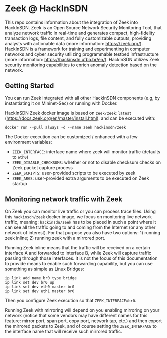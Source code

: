 # Zeek @ HackInSDN

This repo contains information about the integration of Zeek into HackInSDN. Zeek is an Open Source Network Security Monitoring Tool, that analyze network traffic in real-time and generates compact, high-fidelity transaction logs, file content, and fully customizable outputs, providing analysts with actionable data (more information: https://zeek.org/).
HackInSDN is a framework for training and experimenting in computer networks and cyber security utilizing programmable testbed infrastructure (more information: https://hackinsdn.ufba.br/en/).
HackInSDN utilizes Zeek security monitoring capabilities to enrich anomaly detection based on the network.

## Getting Started

You can run Zeek integrated with all other HackInSDN components (e.g, by instantiating it on Mininet-Sec) or running with Docker.

HackInSDN Zeek docker image is based on `zeek/zeek:latest` (https://docs.zeek.org/en/master/install.html), and can be executed with:

```
docker run --pull always -d --name zeek hackinsdn/zeek
```

The Docker execution can be customized / enhanced with a few environment variables:

- `ZEEK_INTERFACE`: interface name where zeek will monitor traffic (defaults to `eth0`)
- `ZEEK_DISABLE_CHECKSUMS`: whether or not to disable checksum checks on Zeek packet capture process
- `ZEEK_SCRIPTS`: user-provided scripts to be executed by zeek
- `ZEEK_ARGS`: user-provided extra arguments to be executed on Zeek startup

## Monitoring network traffic with Zeek

On Zeek you can monitor live traffic or you can process trace files. Using this `hackinsdn/zeek` docker image, we focus on monitoring live network traffic, meaning: `hackinsdn/zeek` has to be placed in such a point where it can see all the traffic going to and coming from the Internet (or any other network of interest). For that purpose you also have two options: 1) running zeek inline; 2) running zeek with a mirrored port. 

Running Zeek inline means that the traffic will be received on a certain interface A and forwarded to interface B, while Zeek will capture traffic passing through those interfaces. It is not the focus of this documentation to provide means to enable such forwarding capability, but you can use something as simple as Linux Bridges:

```
ip link add name br0 type bridge
ip link set dev br0 up
ip link set dev eth0 master br0
ip link set dev eth1 master br0
```

Then you configure Zeek execution so that `ZEEK_INTERFACE=br0`.

Running Zeek with mirroring will depend on you enabling mirroring on your network (notice that some vendors may have different names for this feature: mirror port, span port, copy port, network tap, etc.) and then export the mirrored packets to Zeek, and of course setting the `ZEEK_INTERFACE` to the interface name that will receive such mirrored traffic.
